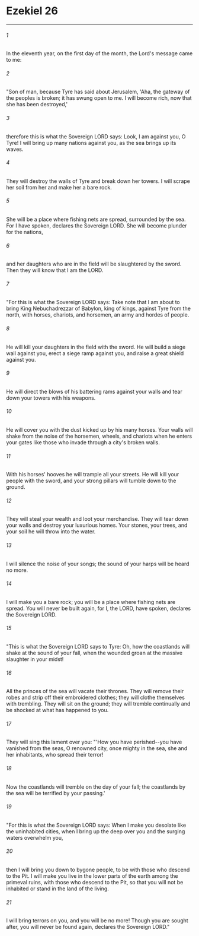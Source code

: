 # Ezekiel 26
***



###### 1 
In the eleventh year, on the first day of the month, the Lord's message came to me: 

###### 2 
"Son of man, because Tyre has said about Jerusalem, 'Aha, the gateway of the peoples is broken; it has swung open to me. I will become rich, now that she has been destroyed,' 

###### 3 
therefore this is what the Sovereign LORD says: Look, I am against you, O Tyre! I will bring up many nations against you, as the sea brings up its waves. 

###### 4 
They will destroy the walls of Tyre and break down her towers. I will scrape her soil from her and make her a bare rock. 

###### 5 
She will be a place where fishing nets are spread, surrounded by the sea. For I have spoken, declares the Sovereign LORD. She will become plunder for the nations, 

###### 6 
and her daughters who are in the field will be slaughtered by the sword. Then they will know that I am the LORD. 

###### 7 
"For this is what the Sovereign LORD says: Take note that I am about to bring King Nebuchadrezzar of Babylon, king of kings, against Tyre from the north, with horses, chariots, and horsemen, an army and hordes of people. 

###### 8 
He will kill your daughters in the field with the sword. He will build a siege wall against you, erect a siege ramp against you, and raise a great shield against you. 

###### 9 
He will direct the blows of his battering rams against your walls and tear down your towers with his weapons. 

###### 10 
He will cover you with the dust kicked up by his many horses. Your walls will shake from the noise of the horsemen, wheels, and chariots when he enters your gates like those who invade through a city's broken walls. 

###### 11 
With his horses' hooves he will trample all your streets. He will kill your people with the sword, and your strong pillars will tumble down to the ground. 

###### 12 
They will steal your wealth and loot your merchandise. They will tear down your walls and destroy your luxurious homes. Your stones, your trees, and your soil he will throw into the water. 

###### 13 
I will silence the noise of your songs; the sound of your harps will be heard no more. 

###### 14 
I will make you a bare rock; you will be a place where fishing nets are spread. You will never be built again, for I, the LORD, have spoken, declares the Sovereign LORD. 

###### 15 
"This is what the Sovereign LORD says to Tyre: Oh, how the coastlands will shake at the sound of your fall, when the wounded groan at the massive slaughter in your midst! 

###### 16 
All the princes of the sea will vacate their thrones. They will remove their robes and strip off their embroidered clothes; they will clothe themselves with trembling. They will sit on the ground; they will tremble continually and be shocked at what has happened to you. 

###### 17 
They will sing this lament over you: "'How you have perished--you have vanished from the seas, O renowned city, once mighty in the sea, she and her inhabitants, who spread their terror! 

###### 18 
Now the coastlands will tremble on the day of your fall; the coastlands by the sea will be terrified by your passing.' 

###### 19 
"For this is what the Sovereign LORD says: When I make you desolate like the uninhabited cities, when I bring up the deep over you and the surging waters overwhelm you, 

###### 20 
then I will bring you down to bygone people, to be with those who descend to the Pit. I will make you live in the lower parts of the earth among the primeval ruins, with those who descend to the Pit, so that you will not be inhabited or stand in the land of the living. 

###### 21 
I will bring terrors on you, and you will be no more! Though you are sought after, you will never be found again, declares the Sovereign LORD."
